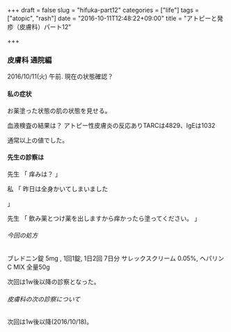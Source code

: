 +++
draft = false
slug = "hifuka-part12"
categories = ["life"]
tags = ["atopic", "rash"]
date = "2016-10-11T12:48:22+09:00"
title = "アトピーと発疹（皮膚科）パート12"

+++

### 皮膚科 通院編

2016/10/11(火) 午前.
現在の状態確認？

<!--more-->

#### 私の症状

お薬塗った状態の肌の状態を見せる。

血液検査の結果は？
アトピー性皮膚炎の反応ありTARCは4829、IgEは1032

通常以上の値でした。

#### 先生の診察は
先生
「
痒みは？
」

私
「
昨日は全身かいてしまいました

」

先生
「
飲み薬とつけ薬を出しますから痒かったら塗ってください。
」



###### 今回の処方

ブレドニン錠 5mg , 1回1錠, 1日2回 7日分
サレックスクリーム 0.05%, ヘパリンC MIX 全量50g

次回は1w後以降の診察となった。

###### 皮膚科の次の診察について

次回は1w後以降(2016/10/18)。
